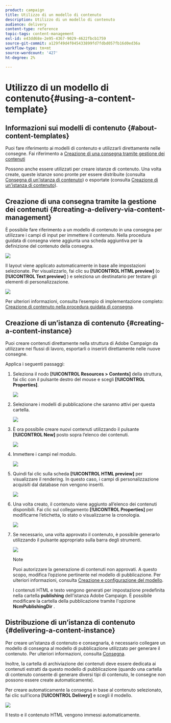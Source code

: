 ```yaml
---
product: campaign
title: Utilizzo di un modello di contenuto
description: Utilizzo di un modello di contenuto
audience: delivery
content-type: reference
topic-tags: content-management
exl-id: e43dd68e-2e95-4367-9029-4622fbcb1759
source-git-commit: a129f49d4f045433899fd7fdbd057fb16d0ed36a
workflow-type: tm+mt
source-wordcount: '427'
ht-degree: 2%

---
```


# Utilizzo di un modello di contenuto{#using-a-content-template}

## Informazioni sui modelli di contenuto {#about-content-templates}

Puoi fare riferimento ai modelli di contenuto e utilizzarli direttamente nelle consegne. Fai riferimento a [Creazione di una consegna tramite gestione dei contenuti](#creating-a-delivery-via-content-management)

Possono anche essere utilizzati per creare istanze di contenuto. Una volta create, queste istanze sono pronte per essere distribuite (consulta [Consegna di un&#39;istanza di contenuto](#delivering-a-content-instance)) o esportate (consulta [Creazione di un&#39;istanza di contenuto](#creating-a-content-instance)).

## Creazione di una consegna tramite la gestione dei contenuti {#creating-a-delivery-via-content-management}

È possibile fare riferimento a un modello di contenuto in una consegna per utilizzare i campi di input per immettere il contenuto. Nella procedura guidata di consegna viene aggiunta una scheda aggiuntiva per la definizione del contenuto della consegna.

![](assets/s_ncs_content_deliver_a_content.png)

Il layout viene applicato automaticamente in base alle impostazioni selezionate. Per visualizzarlo, fai clic su **[!UICONTROL HTML preview]** (o **[!UICONTROL Text preview]** ) e seleziona un destinatario per testare gli elementi di personalizzazione.

![](assets/s_ncs_content_deliver_a_content_html.png)

Per ulteriori informazioni, consulta l’esempio di implementazione completo: [Creazione di contenuto nella procedura guidata di consegna](use-case--creating-content-management.md#creating-content-in-the-delivery-wizard).

## Creazione di un’istanza di contenuto {#creating-a-content-instance}

Puoi creare contenuti direttamente nella struttura di Adobe Campaign da utilizzare nei flussi di lavoro, esportarli o inserirli direttamente nelle nuove consegne.

Applica i seguenti passaggi:

1. Seleziona il nodo **[!UICONTROL Resources > Contents]** della struttura, fai clic con il pulsante destro del mouse e scegli **[!UICONTROL Properties]**.

   ![](assets/s_ncs_content_folder_properties.png)

1. Selezionare i modelli di pubblicazione che saranno attivi per questa cartella.

   ![](assets/s_ncs_content_folder_templates.png)

1. È ora possibile creare nuovi contenuti utilizzando il pulsante **[!UICONTROL New]** posto sopra l’elenco dei contenuti.

   ![](assets/s_ncs_content_folder_create_a_template.png)

1. Immettere i campi nel modulo.

   ![](assets/s_ncs_content_folder_use_a_template.png)

1. Quindi fai clic sulla scheda **[!UICONTROL HTML preview]** per visualizzare il rendering. In questo caso, i campi di personalizzazione acquisiti dal database non vengono inseriti.

   ![](assets/s_ncs_content_folder_use_a_template_preview.png)

1. Una volta creato, il contenuto viene aggiunto all’elenco dei contenuti disponibili. Fai clic sul collegamento **[!UICONTROL Properties]** per modificarne l’etichetta, lo stato o visualizzarne la cronologia.

   ![](assets/s_ncs_content_folder_template_properties.png)

1. Se necessario, una volta approvato il contenuto, è possibile generarlo utilizzando il pulsante appropriato sulla barra degli strumenti.

   ![](assets/s_ncs_content_folder_template_generate.png)

   >[!NOTE]
   >
   >Puoi autorizzare la generazione di contenuti non approvati. A questo scopo, modifica l’opzione pertinente nel modello di pubblicazione. Per ulteriori informazioni, consulta [Creazione e configurazione del modello](publication-templates.md#creating-and-configuring-the-template).

   I contenuti HTML e testo vengono generati per impostazione predefinita nella cartella **publishing** dell’istanza Adobe Campaign. È possibile modificare la cartella della pubblicazione tramite l&#39;opzione **NcmPublishingDir** .

## Distribuzione di un’istanza di contenuto {#delivering-a-content-instance}

Per creare un’istanza di contenuto e consegnarla, è necessario collegare un modello di consegna al modello di pubblicazione utilizzato per generare il contenuto. Per ulteriori informazioni, consulta [Consegna](publication-templates.md#delivery).

Inoltre, la cartella di archiviazione dei contenuti deve essere dedicata ai contenuti estratti da questo modello di pubblicazione (quando una cartella di contenuto consente di generare diversi tipi di contenuto, le consegne non possono essere create automaticamente).

Per creare automaticamente la consegna in base al contenuto selezionato, fai clic sull’icona **[!UICONTROL Delivery]** e scegli il modello.

![](assets/s_ncs_content_folder_create_the_delivery.png)

Il testo e il contenuto HTML vengono immessi automaticamente.
